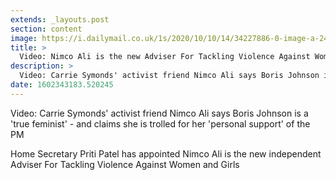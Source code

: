 ```yaml
--- 
extends: _layouts.post 
section: content 
image: https://i.dailymail.co.uk/1s/2020/10/10/14/34227886-0-image-a-24_1602335427295.jpg 
title: > 
  Video: Nimco Ali is the new Adviser For Tackling Violence Against Women 
description: > 
  Video: Carrie Symonds' activist friend Nimco Ali says Boris Johnson is a 'true feminist' - and claims she is trolled for her 'personal support' of the PMHome Secretary Priti Patel has appointed Nimco Ali is the new independent Adviser For Tackling Violence Against Women and Girls 
date: 1602343183.520245 
--- 
```

Video: Carrie Symonds' activist friend Nimco Ali says Boris Johnson is a 'true feminist' - and claims she is trolled for her 'personal support' of the PM

Home Secretary Priti Patel has appointed Nimco Ali is the new independent Adviser For Tackling Violence Against Women and Girls